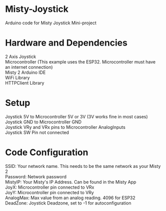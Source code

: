 # Misty-Joystick
Arduino code for Misty Joystick Mini-project
# Hardware and Dependencies
2 Axis Joystick <br/>
Microcontroller (This example uses the ESP32. Microcontroller must have an internet connection)<br/>
Misty 2
Arduino IDE<br/>
WiFi Library<br/>
HTTPClient Library<br/>
# Setup
Joystick 5V to Microcontroller 5V or 3V (3V works fine in most cases)<br/>
Joystick GND to Microcontroller GND <br/>
Joystick VRy and VRx pins to Microcontroller AnalogInputs <br/>
Joystick SW Pin not connected<br/>
# Code Configuration
SSID: Your network name. This needs to be the same network as your Misty 2 <br/>
Password: Network password<br/>
MistyIP: Your Misty's IP Address. Can be found in the Misty App<br/>
JoyX: Microcontroller pin connected to VRx<br/>
JoyY: Microcontroller pin connected to VRy<br/>
AnalogMax: Max value from an analog reading. 4096 for ESP32<br/>
DeadZone: Joystick Deadzone, set to -1 for autoconfiguration<br/>
